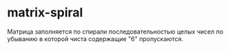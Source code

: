 # matrix-spiral
Матрица заполняется по спирали последовательностью целых чисел по убыванию в которой чиста содержащие "6" пропускаются.
